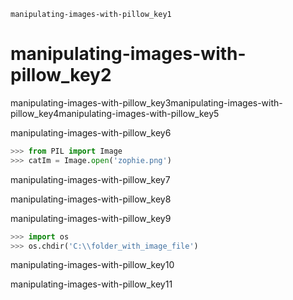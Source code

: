 ```ngMeta
manipulating-images-with-pillow_key1
```
# manipulating-images-with-pillow_key2
manipulating-images-with-pillow_key3manipulating-images-with-pillow_key4manipulating-images-with-pillow_key5

manipulating-images-with-pillow_key6

```python
>>> from PIL import Image
>>> catIm = Image.open('zophie.png')
```
manipulating-images-with-pillow_key7

manipulating-images-with-pillow_key8

manipulating-images-with-pillow_key9

```python
>>> import os
>>> os.chdir('C:\\folder_with_image_file')
```
manipulating-images-with-pillow_key10

manipulating-images-with-pillow_key11

